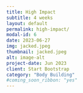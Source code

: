 ```yaml
---
title: High Impact
subtitle: 4 weeks
layout: default
permalink: high-impact/
modal-id: 6
date: 2023-06-27
img: jacked.jpeg
thumbnail: jacked.jpeg
alt: image-alt
project-date: Jun 2023
client: Start Bootstrap
category: "Body Building"
#coming_soon_ribbon: "yes"
---
```

